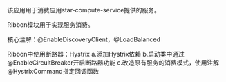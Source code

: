 该应用用于消费应用star-compute-service提供的服务。

Ribbon模块用于实现服务消费。

核心注解：@EnableDiscoveryClient，@LoadBalanced

Ribbon中使用断路器：Hystrix
	a.添加Hystrix依赖
	b.启动类中通过@EnableCircuitBreaker开启断路器功能
	c.改造原有服务的消费模式，使用注解@HystrixCommand指定回调函数